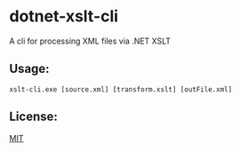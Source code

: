 # dotnet-xslt-cli
A cli for processing XML files via .NET XSLT

## Usage:
```
xslt-cli.exe [source.xml] [transform.xslt] [outFile.xml]
```

## License:
[MIT](LICENSE)
